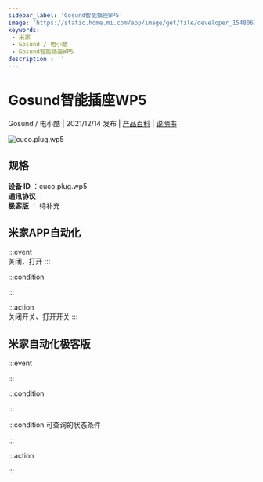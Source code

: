 ```yaml
---
sidebar_label: 'Gosund智能插座WP5'
image: 'https://static.home.mi.com/app/image/get/file/developer_15480633240zxst3j5.png'
keywords: 
 - 米家
 - Gosund / 电小酷
 - Gosund智能插座WP5
description : ''
---
```

# Gosund智能插座WP5

Gosund / 电小酷 | 2021/12/14 发布 | [产品百科](https://home.mi.com/webapp/content/baike/product/index.html?model=cuco.plug.wp5/) | [说明书](https://home.mi.com/views/introduction.html?model=cuco.plug.wp5&region=cn)

![cuco.plug.wp5](https://static.home.mi.com/app/image/get/file/developer_15480633240zxst3j5.png)

## 规格  
> 
**设备 ID** ：cuco.plug.wp5  
**通讯协议** ：  
**极客版**  ： 待补充 


## 米家APP自动化  

:::event  
关闭、打开
:::

:::condition  

:::

:::action   
关闭开关、打开开关
:::

## 米家自动化极客版  

:::event  

:::

:::condition  

:::

:::condition 可查询的状态条件  

:::

:::action  

:::

        
